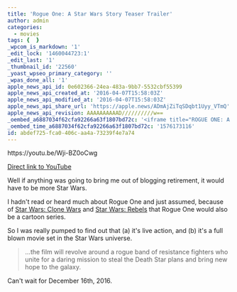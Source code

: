 ```yaml
---
title: 'Rogue One: A Star Wars Story Teaser Trailer'
author: admin
categories:
  - movies
tags: {  }
_wpcom_is_markdown: '1'
_edit_lock: '1460044723:1'
_edit_last: '1'
_thumbnail_id: '22560'
_yoast_wpseo_primary_category: ''
_wpas_done_all: '1'
apple_news_api_id: 0e602366-24ea-483a-9bb7-5532cbf55399
apple_news_api_created_at: '2016-04-07T15:58:03Z'
apple_news_api_modified_at: '2016-04-07T15:58:03Z'
apple_news_api_share_url: 'https://apple.news/ADmAjZiTqSDqbt1Uyy_VTmQ'
apple_news_api_revision: AAAAAAAAAAD//////////w==
_oembed_a6887034f62cfa92266a63f1807bd72c: '<iframe title="ROGUE ONE: A STAR WARS STORY Official Teaser Trailer" width="700" height="394" src="https://www.youtube.com/embed/Wji-BZ0oCwg?feature=oembed" frameborder="0" allow="accelerometer; autoplay; encrypted-media; gyroscope; picture-in-picture" allowfullscreen></iframe>'
_oembed_time_a6887034f62cfa92266a63f1807bd72c: '1576173116'
id: abdef725-fca0-406c-aa4a-73239f4e7a74
---
```

<p>https://youtu.be/Wji-BZ0oCwg</p>
<p><a href="https://youtu.be/Wji-BZ0oCwg">Direct link to YouTube</a></p>
<p>Well if anything was going to bring me out of blogging retirement, it would have to be more Star Wars.</p>
<p>I hadn't read or heard much about Rogue One and just assumed, because of <a href="http://starwars.wikia.com/wiki/Star_Wars:_Clone_Wars">Star Wars: Clone Wars</a> and <a href="http://starwars.wikia.com/wiki/Star_Wars_Rebels">Star Wars: Rebels</a> that Rogue One would also be a cartoon series.</p>
<p>So I was really pumped to find out that (a) it's live action, and (b) it's a full blown movie set in the Star Wars universe.</p>
<blockquote><p>
  ...the film will revolve around a rogue band of resistance fighters who unite for a daring mission to steal the Death Star plans and bring new hope to the galaxy.
</p></blockquote>
<p>Can't wait for December 16th, 2016.</p>

